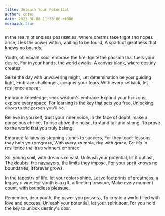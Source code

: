 ```yaml
---
title: Unleash Your Potential
author: cotes
date: 2023-08-08 11:33:00 +0800
mermaid: true
---
```


In the realm of endless possibilities,
Where dreams take flight and hopes arise,
Lies the power within, waiting to be found,
A spark of greatness that knows no bounds.

Youth, oh vibrant soul, embrace the fire,
Ignite the passion that fuels your desire,
For in your hands, the world awaits,
A canvas blank, where destiny creates.

Seize the day with unwavering might,
Let determination be your guiding light,
Embrace challenges, conquer your fears,
With every setback, let resilience appear.

Embrace knowledge, seek wisdom's embrace,
Expand your horizons, explore every space,
For learning is the key that sets you free,
Unlocking doors to the person you'll be.

Believe in yourself, trust your inner voice,
In the face of doubt, make a conscious choice,
To rise above the noise, to stand tall and strong,
To prove to the world that you truly belong.

Embrace failures as stepping stones to success,
For they teach lessons, they help you progress,
With every stumble, rise with grace,
For it's in resilience that true winners embrace.

So, young soul, with dreams so vast,
Unleash your potential, let it outlast,
The doubts, the naysayers, the limits they impose,
For your spirit knows no boundaries, it forever grows.

In the tapestry of life, let your colors shine,
Leave footprints of greatness, a legacy divine,
For youth is a gift, a fleeting treasure,
Make every moment count, with boundless pleasure.

Remember, dear youth, the power you possess,
To create a world filled with love and success,
Unleash your potential, let your spirit soar,
For you hold the key to unlock destiny's door.


